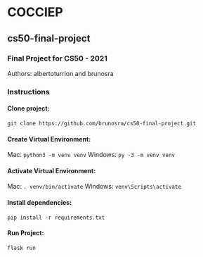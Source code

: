 # COCCIEP
## cs50-final-project
### Final Project for CS50 - 2021

Authors: albertoturrion and brunosra
### Instructions
#### Clone project:
`git clone https://github.com/brunosra/cs50-final-project.git`

#### Create Virtual Environment:
Mac: `python3 -m venv venv`
Windows: `py -3 -m venv venv`

#### Activate Virtual Environment:
Mac: `. venv/bin/activate`
Windows: `venv\Scripts\activate`

#### Install dependencies:
`pip install -r requirements.txt`

#### Run Project:
`flask run`